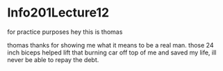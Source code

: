 # Info201Lecture12
for practice purposes
hey this is thomas

thomas thanks for showing me what it means to be a real man. those 24 inch biceps helped lift that burning car off top of me and saved my life, ill never be able to repay the debt.
